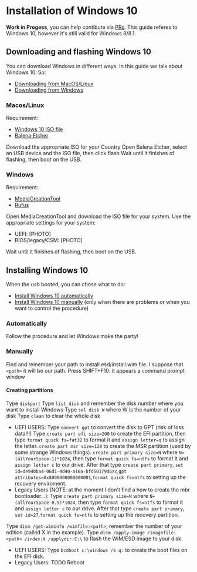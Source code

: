 # Installation of Windows 10
**Work in Progess**, you can help contibute via [PRs](https://github.com/dortania/OpenCore-Multiboot/pulls). This guide referes to Windows 10, however it's still valid for Windows 8/8.1.
## Downloading and flashing Windows 10
You can download Windows in different ways. In this guide we talk about Windows 10. So:
- [Downloading from MacOS/Linux](#MacOS/Linux)
- [Downloading from Windows](#Windows)

### Macos/Linux
Requirement:
- [Windows 10 ISO file](https://www.microsoft.com/software-download/windows10)
- [Balena Etcher](https://www.balena.io/etcher/)

Download the appropriate ISO for your Country
Open Balena Etcher, select an USB device and the ISO file, then click flash
Wait until it finishes of flashing, then boot on the USB.

### Windows
Requirement:
- [MediaCreationTool](https://www.microsoft.com/software-download/windows10)
- [Rufus](https://rufus.ie)

Open MediaCreationTool and download the ISO file for your system.
Use the appropriate settings for your system:
- UEFI: [PHOTO]
- BIOS/legacy/CSM: [PHOTO]

Wait until it finishes of flashing, then boot on the USB.

## Installing Windows 10
When the usb booted, you can chose what to do:
- [Install Windows 10 automatically](#automatically)
- [Install Windows 10 manually](#manually) (only when there are problems or when you want to control the procedure)
### Automatically
Follow the procedure and let Windows make the party!
### Manually
Find and remember your path to install.esd/install.wim file. I suppose that `<path>` it will be our path.
Press SHIFT+F10: it appears a command prompt window
#### Creating partitions
Type `diskpart`
Type `list disk` and remember the disk number where you want to install Windows
Type `sel disk W` where W is the number of your disk
Type `clean` to clear the whole disk
- UEFI USERS: Type `convert gpt` to convert the disk to GPT (risk of loss data!!!) Type `create part efi size=200` to create the EFI partition, then type `format quick fs=fat32` to format it and `assign letter=q` to assign the letter. `create part msr size=128` to create the MSR partition (used by some strange Windows things). `create part primary size=N` where `N=(allYourSpace-1)*1024`, then type `format quick fs=ntfs` to format it and `assign letter c` to our drive. After that type `create part primary`, `set id=de94bba4-06d1-4d40-a16a-bfd50179d6ac`,`gpt attributes=0x8000000000000001`,`format quick fs=ntfs` to setting up the recovery enviroment.
- Legacy Users (NOTE: at the moment I don't find a how to create the mbr bootloader...): Type `create part primary size=N` where `N=(allYourSpace-0.5)*1024`, then type `format quick fs=ntfs` to format it and `assign letter c` to our drive. After that type `create part primary`, `set id=27`,`format quick fs=ntfs` to setting up the recovery partition.

Type `dism /get-wiminfo /wimfile:<path>`; remember the number of your edition (called X in the example).
Type `dism /apply-image /imagefile:<path> /index:X /applydir:C:\` to flash the WIM/ESD image to your disk.
- UEFI USERS: Type `bcdboot c:\windows /s q:` to create the boot files on the EFI disk.
- Legacy Users: TODO
Reboot
